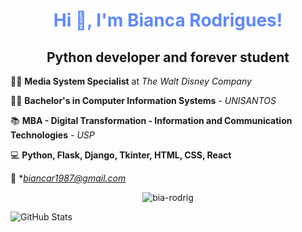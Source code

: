 <h1 align="center" style="color: #5f87ff">Hi 👋, I'm Bianca Rodrigues!</h1>


<h2 align="center">Python developer and forever student</h2>

:woman_technologist: **Media System Specialist** at *The Walt Disney Company*

:woman_student: **Bachelor's in Computer Information Systems** - *UNISANTOS*

:books: **MBA - Digital Transformation - Information and Communication Technologies** - *USP*

:computer: **Python, Flask, Django, Tkinter, HTML, CSS, React**

:e-mail: **biancar1987@gmail.com*

<p align="center">

<img align="center" src="https://github-readme-stats.vercel.app/api/top-langs/?username=bia-rodrig&layout=compact&hide=html&theme=tokyonight" alt="bia-rodrig"/>

![GitHub Stats](https://github-readme-stats.vercel.app/api?username=bia-rodrig&theme=tokyonight&show_icons=true)

</p>